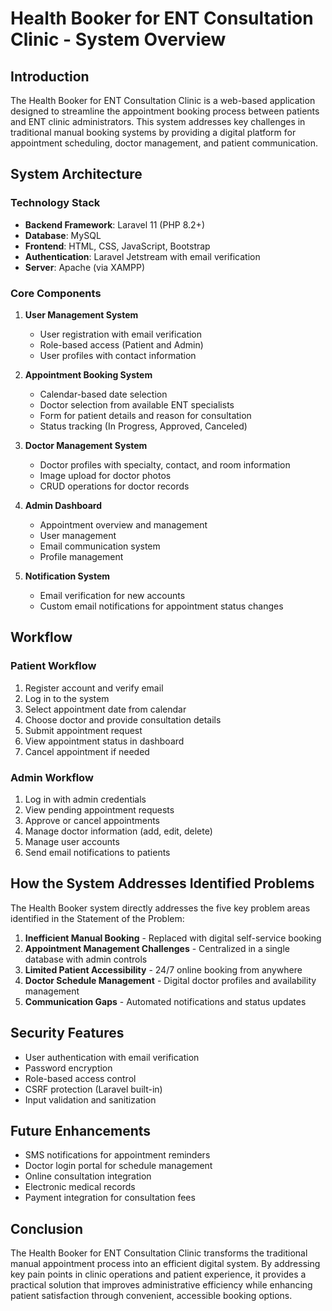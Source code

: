 # Health Booker for ENT Consultation Clinic - System Overview

## Introduction

The Health Booker for ENT Consultation Clinic is a web-based application designed to streamline the appointment booking process between patients and ENT clinic administrators. This system addresses key challenges in traditional manual booking systems by providing a digital platform for appointment scheduling, doctor management, and patient communication.

## System Architecture

### Technology Stack
- **Backend Framework**: Laravel 11 (PHP 8.2+)
- **Database**: MySQL
- **Frontend**: HTML, CSS, JavaScript, Bootstrap
- **Authentication**: Laravel Jetstream with email verification
- **Server**: Apache (via XAMPP)

### Core Components

1. **User Management System**
   - User registration with email verification
   - Role-based access (Patient and Admin)
   - User profiles with contact information

2. **Appointment Booking System**
   - Calendar-based date selection
   - Doctor selection from available ENT specialists
   - Form for patient details and reason for consultation
   - Status tracking (In Progress, Approved, Canceled)

3. **Doctor Management System**
   - Doctor profiles with specialty, contact, and room information
   - Image upload for doctor photos
   - CRUD operations for doctor records

4. **Admin Dashboard**
   - Appointment overview and management
   - User management
   - Email communication system
   - Profile management

5. **Notification System**
   - Email verification for new accounts
   - Custom email notifications for appointment status changes

## Workflow

### Patient Workflow
1. Register account and verify email
2. Log in to the system
3. Select appointment date from calendar
4. Choose doctor and provide consultation details
5. Submit appointment request
6. View appointment status in dashboard
7. Cancel appointment if needed

### Admin Workflow
1. Log in with admin credentials
2. View pending appointment requests
3. Approve or cancel appointments
4. Manage doctor information (add, edit, delete)
5. Manage user accounts
6. Send email notifications to patients

## How the System Addresses Identified Problems

The Health Booker system directly addresses the five key problem areas identified in the Statement of the Problem:

1. **Inefficient Manual Booking** - Replaced with digital self-service booking
2. **Appointment Management Challenges** - Centralized in a single database with admin controls
3. **Limited Patient Accessibility** - 24/7 online booking from anywhere
4. **Doctor Schedule Management** - Digital doctor profiles and availability management
5. **Communication Gaps** - Automated notifications and status updates

## Security Features

- User authentication with email verification
- Password encryption
- Role-based access control
- CSRF protection (Laravel built-in)
- Input validation and sanitization

## Future Enhancements

- SMS notifications for appointment reminders
- Doctor login portal for schedule management
- Online consultation integration
- Electronic medical records
- Payment integration for consultation fees

## Conclusion

The Health Booker for ENT Consultation Clinic transforms the traditional manual appointment process into an efficient digital system. By addressing key pain points in clinic operations and patient experience, it provides a practical solution that improves administrative efficiency while enhancing patient satisfaction through convenient, accessible booking options. 